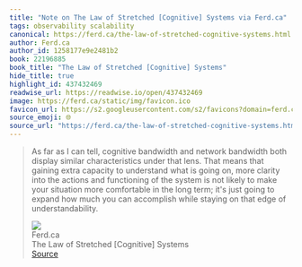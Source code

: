 ```yaml
---
title: "Note on The Law of Stretched [Cognitive] Systems via Ferd.ca"
tags: observability scalability
canonical: https://ferd.ca/the-law-of-stretched-cognitive-systems.html
author: Ferd.ca
author_id: 1258177e9e2481b2
book: 22196885
book_title: "The Law of Stretched [Cognitive] Systems"
hide_title: true
highlight_id: 437432469
readwise_url: https://readwise.io/open/437432469
image: https://ferd.ca/static/img/favicon.ico
favicon_url: https://s2.googleusercontent.com/s2/favicons?domain=ferd.ca
source_emoji: 🌐
source_url: "https://ferd.ca/the-law-of-stretched-cognitive-systems.html#:~:text=As%20far%20as,edge%20of%20understandability."
---
```


> As far as I can tell, cognitive bandwidth and network bandwidth both display similar characteristics under that lens. That means that gaining extra capacity to understand what is going on, more clarity into the actions and functioning of the system is not likely to make your situation more comfortable in the long term; it's just going to expand how much you can accomplish while staying on that edge of understandability.
> <div class="quoteback-footer"><div class="quoteback-avatar"><img class="mini-favicon" src="https://s2.googleusercontent.com/s2/favicons?domain=ferd.ca"></div><div class="quoteback-metadata"><div class="metadata-inner"><span style="display:none">FROM:</span><div aria-label="Ferd.ca" class="quoteback-author"> Ferd.ca</div><div aria-label="The Law of Stretched [Cognitive] Systems" class="quoteback-title"> The Law of Stretched [Cognitive] Systems</div></div></div><div class="quoteback-backlink"><a target="_blank" aria-label="go to the full text of this quotation" rel="noopener" href="https://ferd.ca/the-law-of-stretched-cognitive-systems.html#:~:text=As%20far%20as,edge%20of%20understandability." class="quoteback-arrow"> Source</a></div></div>